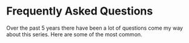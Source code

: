 # Frequently Asked Questions

Over the past 5 years there have been a lot of questions come my way about this series. Here are some of the most common.

